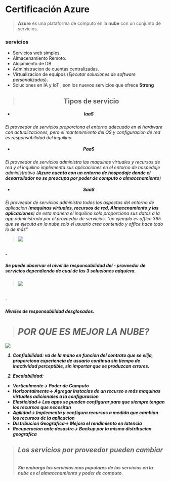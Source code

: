 # Certificación Azure
> **Azure** es una plataforma de computo en la **nube** con un conjunto de servicios.

<h3>servicios</h3>

- Servicios web simples.
- Almacenamiento Remoto.
- Alojamiento de DB.
- Administracion de cuentas centralizadas.
- Virtualizacion de equipos (<em>Ejecutar soluciones de software personalizadas</em>).
- Soluciones en IA y IoT , son los nuevos servicios que ofrece <strong>Strong</strong>

> <h2 align="center">Tipos de servicio</h2>

- <h5 align="center">IaaS</h5>
<em>El proveedor de servicios proporciona el entorno adecuado en el hardware con actualizaciones, pero el mantenimiento del OS y configuracion de red es responsabilidad del inquilino</em>

- <h5 align="center">PaaS</h5>
<em>El proveedor de servicios administra las maquinas virtuales y recursos de red y el inquilino implementa sus aplicaciones en el entorno de hospedaje administrativo (<strong>Azure cuenta con un entorno de hospedaje donde el desarrollador no se preocupa por poder de computo o almacenamiento</strong>)</em>

- <h5 align="center">SaaS</h5>
<em>El proveedor de servicios administra todos los aspectos del entorno de aplicacion (<strong>maquinas virtuales, recursos de red, Almacenamiento y las aplicaciones</strong>) de esta manera el inquilino solo proporciona sus datos a la app administrada por el proveedor de servicios. "un ejemplo es office 365 que se ejecuta en la nube solo el usuario crea contenido y office hace todo lo de más"</em>

> <img src="https://docs.microsoft.com/en-gb/learn/azure-fundamentals/intro-to-azure-fundamentals/media/iaas-paas-saas.png">
<br>
- <h5><em>Se puede observar el nivel de responsabilidad del -  proveedor de servicios dependiendo de cual de las 3 soluciones adquiera.</em><h5/>

> <img src="https://docs.microsoft.com/en-gb/learn/azure-fundamentals/intro-to-azure-fundamentals/media/shared-responsibility.png">
<br>
- <h5><em>Niveles de responsabilidad desglosados.</em><h5/>

> <h1>POR QUE ES MEJOR LA NUBE?</h1>
<img src="https://www.consultoresenit.com.ar/wp-content/uploads/2016/07/Nube-Microsoft.jpg">

1. Confiabilidad: va de la mano en funcion del contrato que se elija, proporciona experiencia de usuario continua sin tiempo de inactividad perceptible, sin importar que se produzcan errores.

2. Escalabilidad:
 - Verticalmente-> <strong>Poder de Computo</strong>
 - Horizontalmente-> <strong>Agregar instacias de un recurso o más maquinas virtuales adicionales a la configuracion</strong>
 - Elasticidad-> <strong>Las apps se pueden configurar para que siempre tengan los recursos que necesitan</strong>
 - Agilidad-> <strong>Implementa y configura recursos a medida que cambian los recursos de la aplicacion</strong>
 - Distribucion Geografica-> <strong>Mejora el rendimiento en latencia</strong>
 - Recuperacion ante desastre-> <strong> Backup por la misma distribucion geografica</strong>


>  <h2><strong>Los servicios por proveedor pueden cambiar</h2></strong><br> Sin embargo los servicios mas populares de los servicios en la nube es el almacenamiento  y poder de computo.
